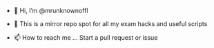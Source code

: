 - 👋 Hi, I’m @mrunknownoffl

- 🌱 This is a mirror repo spot for all my exam hacks and useful scripts

- 📫 How to reach me ... Start a pull request or issue 
  

<!---
mrunknownoffl/mrunknownoffl is a ✨ special ✨ repository because its `README.md` (this file) appears on your GitHub profile.
You can click the Preview link to take a look at your changes.
--->
